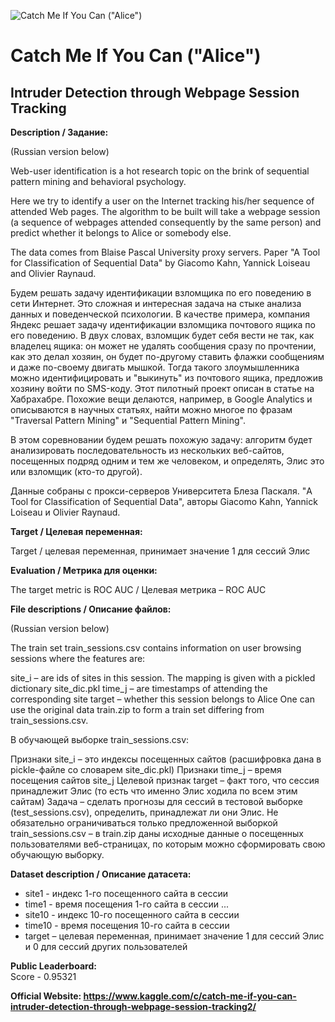 ![Catch Me If You Can ("Alice")](data/competition-noimage.png)

# Catch Me If You Can ("Alice")</br>
## Intruder Detection through Webpage Session Tracking</br>

**Description / Задание:**

(Russian version below)

Web-user identification is a hot research topic on the brink of sequential pattern mining and behavioral psychology.

Here we try to identify a user on the Internet tracking his/her sequence of attended Web pages. The algorithm to be built will take a webpage session (a sequence of webpages attended consequently by the same person) and predict whether it belongs to Alice or somebody else.

The data comes from Blaise Pascal University proxy servers. Paper "A Tool for Classification of Sequential Data" by Giacomo Kahn, Yannick Loiseau and Olivier Raynaud.

Будем решать задачу идентификации взломщика по его поведению в сети Интернет. Это сложная и интересная задача на стыке анализа данных и поведенческой психологии. В качестве примера, компания Яндекс решает задачу идентификации взломщика почтового ящика по его поведению. В двух словах, взломщик будет себя вести не так, как владелец ящика: он может не удалять сообщения сразу по прочтении, как это делал хозяин, он будет по-другому ставить флажки сообщениям и даже по-своему двигать мышкой. Тогда такого злоумышленника можно идентифицировать и "выкинуть" из почтового ящика, предложив хозяину войти по SMS-коду. Этот пилотный проект описан в статье на Хабрахабре. Похожие вещи делаются, например, в Google Analytics и описываются в научных статьях, найти можно многое по фразам "Traversal Pattern Mining" и "Sequential Pattern Mining".

В этом соревновании будем решать похожую задачу: алгоритм будет анализировать последовательность из нескольких веб-сайтов, посещенных подряд одним и тем же человеком, и определять, Элис это или взломщик (кто-то другой).

Данные собраны с прокси-серверов Университета Блеза Паскаля. "A Tool for Classification of Sequential Data", авторы Giacomo Kahn, Yannick Loiseau и Olivier Raynaud.

**Target / Целевая переменная:**

Target / целевая переменная, принимает значение 1 для сессий Элис

**Evaluation / Метрика для оценки:**

The target metric is ROC AUC / Целевая метрика – ROC AUC  

**File descriptions / Описание файлов:**

(Russian version below)

The train set train_sessions.csv contains information on user browsing sessions where the features are:

site_i – are ids of sites in this session. The mapping is given with a pickled dictionary site_dic.pkl time_j – are timestamps of attending the corresponding site target – whether this session belongs to Alice One can use the original data train.zip to form a train set differing from train_sessions.csv.

В обучающей выборке train_sessions.csv:

Признаки site_i – это индексы посещенных сайтов (расшифровка дана в pickle-файле со словарем site_dic.pkl) Признаки time_j – время посещения сайтов site_j Целевой признак target – факт того, что сессия принадлежит Элис (то есть что именно Элис ходила по всем этим сайтам) Задача – сделать прогнозы для сессий в тестовой выборке (test_sessions.csv), определить, принадлежат ли они Элис. Не обязательно ограничиваться только предложенной выборкой train_sessions.csv – в train.zip даны исходные данные о посещенных пользователями веб-страницах, по которым можно сформировать свою обучающую выборку.

**Dataset description / Описание датасета:**
- site1 - индекс 1-го посещенного сайта в сессии
- time1 - время посещения 1-го сайта в сессии
...
- site10 - индекс 10-го посещенного сайта в сессии
- time10 - время посещения 10-го сайта в сессии
- target – целевая переменная, принимает значение 1 для сессий Элис и 0 для сессий других пользователей

**Public Leaderboard:**  
Score - 0.95321  

**Official Website: https://www.kaggle.com/c/catch-me-if-you-can-intruder-detection-through-webpage-session-tracking2/**
